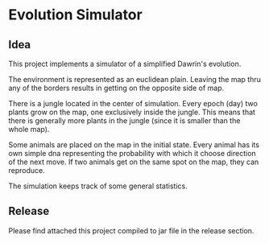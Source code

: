 # Evolution Simulator
## Idea
This project implements a simulator of a simplified Dawrin's evolution.   

The environment is represented as an euclidean plain. Leaving the map thru any of the borders results in getting on the opposite side of map.   

There is a jungle located in the center of simulation. Every epoch (day) two plants grow on the map, one exclusively inside the jungle. This means that there is generally more plants in the jungle (since it is smaller than the whole map).   

Some animals are placed on the map in the initial state. Every animal has its own simple dna representing the probability with which it choose direction of the next move. If two animals get on the same spot on the map, they can reproduce.  

The simulation  keeps track of some general statistics. 
 
## Release
Please find attached this project compiled to jar file in the release section.

